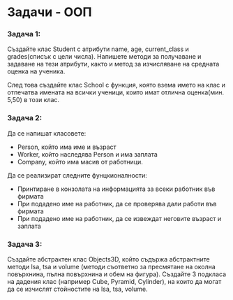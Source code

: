# Задачи - ООП

### Задача 1:
Създайте клас Student с атрибути name, age, current_class и grades(списък с цели числа). Напишете методи за получаване и задаване на тези атрибути, както и метод за изчисляване на средната оценка на ученика.

След това създайте клас School с функция, която взема името на клас и отпечатва имената на всички ученици, които имат отлична оценка(мин. 5,50) в този клас.


### Задача 2:
Да се напишат класовете:
- Person, който има име и възраст<br>
- Worker, който наследява Person и има заплата<br>
- Company, който има масив от работници.<br>

Да се реализират следните фунцкионалности:
- Принтиране в конзолата на информацията за всеки работник във фирмата
- При подадено име на работник, да се проверява дали работи във фирмата
- При подадено име на работник, да се извеждат неговите възраст и заплата


### Задача 3:
Създайте абстрактен клас Objects3D, който съдържа абстрактните методи lsa, tsa и volume (методи съответно за пресмятане на околна повърхнина, пълна повърхнина и обем на фигура). Създайте 3 подкласа на дадения клас (например Cube, Pyramid, Cylinder), на които да могат да се изчислят стойностите на lsa, tsa, volume.
